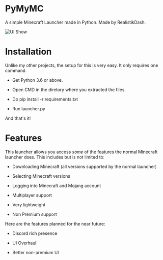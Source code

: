 # PyMyMC
A simple Minecraft Launcher made in Python. Made by RealistikDash.

![UI Show](https://i.ussr.online/5e07ad117f0033.45577350-PyMyMC3.png)

# Installation
Unlike my other projects, the setup for this is very easy. It only requires one command.
- Get Python 3.6 or above.

- Open CMD in the diretory where you extracted the files.

- Do pip install -r requirements.txt

- Run launcher.py

And that's it!

# Features
This launcher allows you access *some* of the features the normal Minecraft launcher does. This includes but is not limited to:

- Downloading Minecraft (all versions supported by the normal launcher)

- Selecting Minecraft versions

- Logging into Minecraft and Mojang account

- Multiplayer support

- Very lightweight

- Non Premium support

Here are the features planned for the near future:

- Discord rich presence

- UI Overhaul

- Better non-premium UI
